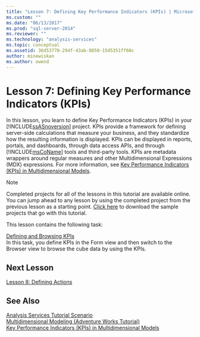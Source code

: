 ```yaml
---
title: "Lesson 7: Defining Key Performance Indicators (KPIs) | Microsoft Docs"
ms.custom: ""
ms.date: "06/13/2017"
ms.prod: "sql-server-2014"
ms.reviewer: ""
ms.technology: "analysis-services"
ms.topic: conceptual
ms.assetid: 36d53770-294f-43ab-8850-15d5351ff60c
author: minewiskan
ms.author: owend
---
```

# Lesson 7: Defining Key Performance Indicators (KPIs)
  In this lesson, you learn to define Key Performance Indicators (KPIs) in your [!INCLUDE[ssASnoversion](../includes/ssasnoversion-md.md)] project. KPIs provide a framework for defining server-side calculations that measure your business, and they standardize how the resulting information is displayed. KPIs can be displayed in reports, portals, and dashboards, through data access APIs, and through [!INCLUDE[msCoName](../includes/msconame-md.md)] tools and third-party tools. KPIs are metadata wrappers around regular measures and other Multidimensional Expressions (MDX) expressions. For more information, see [Key Performance Indicators &#40;KPIs&#41; in Multidimensional Models](multidimensional-models/key-performance-indicators-kpis-in-multidimensional-models.md).  
  
> [!NOTE]  
>  Completed projects for all of the lessons in this tutorial are available online. You can jump ahead to any lesson by using the completed project from the previous lesson as a starting point. [Click here](https://go.microsoft.com/fwlink/?LinkID=221866) to download the sample projects that go with this tutorial.  
  
 This lesson contains the following task:  
  
 [Defining and Browsing KPIs](lesson-7-1-defining-and-browsing-kpis.md)  
 In this task, you define KPIs in the Form view and then switch to the Browser view to browse the cube data by using the KPIs.  
  
## Next Lesson  
 [Lesson 8: Defining Actions](lesson-8-defining-actions.md)  
  
## See Also  
 [Analysis Services Tutorial Scenario](analysis-services-tutorial-scenario.md)   
 [Multidimensional Modeling &#40;Adventure Works Tutorial&#41;](multidimensional-modeling-adventure-works-tutorial.md)   
 [Key Performance Indicators &#40;KPIs&#41; in Multidimensional Models](multidimensional-models/key-performance-indicators-kpis-in-multidimensional-models.md)  
  
  
